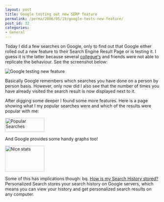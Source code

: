 ```yaml
---
layout: post
title: Google testing out new SERP feature
permalink: /perma/2006/05/19/google-tests-new-feature/
post_id: 32
categories: 
- General
---
```


Today I did a few searches on Google, only to find out that Google either rolled out a new feature to their Search Engine Result Page or is testing it. I guess it is the latter because several <a href="http://lunchpauze.blogspot.com/2006/05/google-remembers-what-youve-visited.html">collegue's</a> and friends were not able to replicate the behaviour. See the screenshot below:

<img id="image29" alt="Google testing new feature" src="http://www.jilles.net/wp-content/google-test.JPG" />

Basically Google remembers which searches you have done on a person by person basis. However, only now did I also see that the number of times you have already visited the search result is now displayed next to it.

After digging some deeper I found some more features. Here is a page showing what I my popular searches were and which of the results were popular with me:

<a class="imagelink" title="Popular Searches" onclick="doPopup(30);return false;" href="http://www.jilles.net/wp-content/google%20test%202.JPG"><img width="128" height="46" id="image30" alt="Popular Searches" src="http://www.jilles.net/wp-content/google%20test%202.thumbnail.JPG" /></a>

And Google provides some handy graphs too!

<a class="imagelink" title="Nice stats" onclick="doPopup(31);return false;" href="http://www.jilles.net/wp-content/google%20test%203.JPG"><img width="128" height="85" id="image31" alt="Nice stats" src="http://www.jilles.net/wp-content/google%20test%203.thumbnail.JPG" /></a>

Some of this has implications though:
bq. <a href="http://www.google.com/support/bin/answer.py?answer=26654&topic=1593">How is my Search History stored?</a>
Personalized Search stores your search history on Google servers, which means you can view your history and get personalized search results on any computer.
